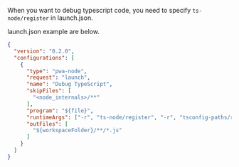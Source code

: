 When you want to debug typescript code, you need to specify `ts-node/register` in launch.json.

launch.json example are below.

```json
{
  "version": "0.2.0",
  "configurations": [
    {
      "type": "pwa-node",
      "request": "launch",
      "name": "Dubug TypeScript",
      "skipFiles": [
        "<node_internals>/**"
      ],
      "program": "${file}",
      "runtimeArgs": ["-r", "ts-node/register", "-r", "tsconfig-paths/register"],
      "outFiles": [
        "${workspaceFolder}/**/*.js"
      ]
    }
  ]
}

```

